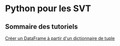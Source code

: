 # Python pour les SVT

## Sommaire des tutoriels

[Créer un DataFrame à partir d'un dictionnaire de tuple](https://github.com/YannBouyeron/YannBouyeron.github.io/blob/master/df_creat_by_tuple_dict.md)

